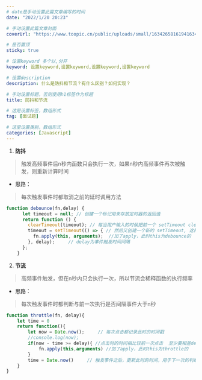 ```yaml
---
# date是手动设置此篇文章编写的时间
date: "2022/1/20 20:23"

# 手动设置此篇文章封面
coverUrl: "https://www.toopic.cn/public/uploads/small/1634265816194163426581671.jpg"

# 是否置顶
sticky: true

# 设置keyword 多个以,分开
keyword: 设置keyword,设置keyword,设置keyword,设置keyword

# 设置description
description: 什么是防抖和节流？有什么区别？如何实现？

# 手动设置标题，否则使用h1标签作为标题
title: 防抖和节流

# 这是设置标签，数组形式
tag: [面试题]

# 这里设置类别，数组形式
categories: [Javascript]
---
```


1.  **防抖**

> 触发高频事件后n秒内函数只会执行一次，如果n秒内高频事件再次被触发，则重新计算时间

-   思路：

> 每次触发事件时都取消之前的延时调用方法

```js
function debounce(fn,delay) {
      let timeout = null; // 创建一个标记用来存放定时器的返回值
      return function () {
        clearTimeout(timeout); // 每当用户输入的时候把前一个 setTimeout clear 掉
        timeout = setTimeout(() => { // 然后又创建一个新的 setTimeout, 这样就能保证输入字符后的 interval 间隔内如果还有字符输入的话，就不会执行 fn 函数
          fn.apply(this, arguments);  //加了apply，此时this为debounce的
        }, delay);     // delay为事件触发时间间隔
      };
    }
```
2.  **节流**

> 高频事件触发，但在n秒内只会执行一次，所以节流会稀释函数的执行频率

-   思路：

> 每次触发事件时都判断与前一次执行是否间隔事件大于n秒

```js
function throttle(fn, delay){
    let time = 0
    return function(){
        let now = Date.now();     // 每次点击都记录此时的时间戳
        //console.log(now);
        if(now - time >= delay){ //点击时的时间相比较前一次点击  至少要相差delay时间  否则不执行
            fn.apply(this,arguments) //加了apply，此时this为throttle的 
        }
        time = Date.now()     // 触发事件之后，更新此时的时间，用于下一次的判断
    }
}
```